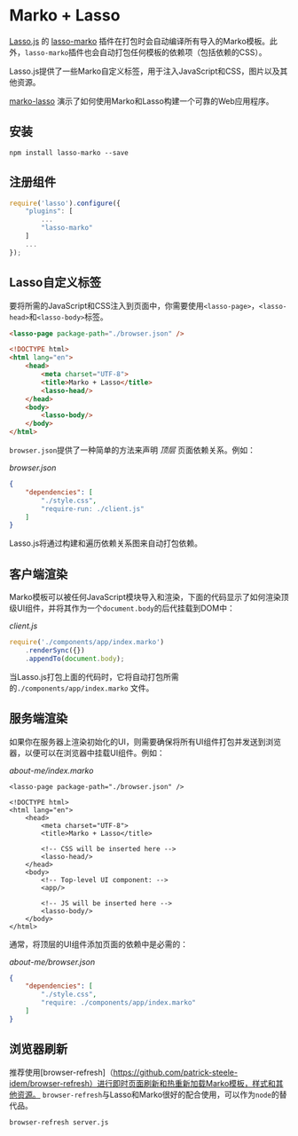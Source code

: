 # Marko + Lasso

 [Lasso.js](https://github.com/lasso-js/lasso) 的 [lasso-marko](https://github.com/lasso-js/lasso-marko) 插件在打包时会自动编译所有导入的Marko模板。此外，`lasso-marko`插件也会自动打包任何模板的依赖项（包括依赖的CSS）。

Lasso.js提供了一些Marko自定义标签，用于注入JavaScript和CSS，图片以及其他资源。

 [marko-lasso](https://github.com/marko-js-samples/marko-lasso) 演示了如何使用Marko和Lasso构建一个可靠的Web应用程序。
 
## 安装

```
npm install lasso-marko --save
```

## 注册组件

```js
require('lasso').configure({
    "plugins": [
        ...
        "lasso-marko"
    ]
    ...
});
```

## Lasso自定义标签

要将所需的JavaScript和CSS注入到页面中，你需要使用`<lasso-page>`，`<lasso-head>`和`<lasso-body>`标签。

```html
<lasso-page package-path="./browser.json" />

<!DOCTYPE html>
<html lang="en">
    <head>
        <meta charset="UTF-8">
        <title>Marko + Lasso</title>
        <lasso-head/>
    </head>
    <body>
        <lasso-body/>
    </body>
</html>
```

`browser.json`提供了一种简单的方法来声明 _顶层_ 页面依赖关系。例如：

_browser.json_
```json
{
    "dependencies": [
        "./style.css",
        "require-run: ./client.js"
    ]
}
```

Lasso.js将通过构建和遍历依赖关系图来自动打包依赖。

## 客户端渲染

Marko模板可以被任何JavaScript模块导入和渲染，下面的代码显示了如何渲染顶级UI组件，并将其作为一个`document.body`的后代挂载到DOM中：

_client.js_
```js
require('./components/app/index.marko')
    .renderSync({})
    .appendTo(document.body);
```

当Lasso.js打包上面的代码时，它将自动打包所需的`./components/app/index.marko` 文件。

## 服务端渲染

如果你在服务器上渲染初始化的UI，则需要确保将所有UI组件打包并发送到浏览器，以便可以在浏览器中挂载UI组件。例如：

_about-me/index.marko_
```marko
<lasso-page package-path="./browser.json" />

<!DOCTYPE html>
<html lang="en">
    <head>
        <meta charset="UTF-8">
        <title>Marko + Lasso</title>

        <!-- CSS will be inserted here -->
        <lasso-head/>
    </head>
    <body>
        <!-- Top-level UI component: -->
        <app/>

        <!-- JS will be inserted here -->
        <lasso-body/>
    </body>
</html>
```

通常，将顶层的UI组件添加页面的依赖中是必需的：

_about-me/browser.json_
```json
{
    "dependencies": [
        "./style.css",
        "require: ./components/app/index.marko"
    ]
}
```

## 浏览器刷新

推荐使用[browser-refresh]（https://github.com/patrick-steele-idem/browser-refresh）进行即时页面刷新和热重新加载Marko模板，样式和其他资源。 `browser-refresh`与Lasso和Marko很好的配合使用，可以作为`node`的替代品。

```bash
browser-refresh server.js
```
